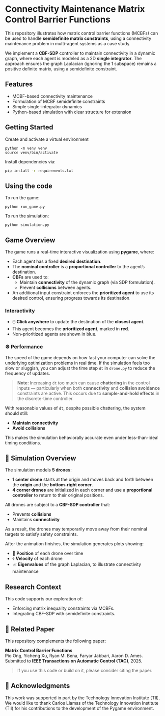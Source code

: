 # Connectivity Maintenance Matrix Control Barrier Functions

This repository illustrates how matrix control barrier functions (MCBFs) can be used to handle **semidefinite matrix constraints**, using a connectivity maintenance problem in multi-agent systems as a case study.

We implement a **CBF-SDP** controller to maintain connectivity in a dynamic graph, where each agent is modeled as a 2D **single integrator**. The approach ensures the graph Laplacian (ignoring the 1 subspace) remains a positive definite matrix, using a semidefinite constraint.

## Features

- MCBF-based connectivity maintenance
- Formulation of MCBF semidefinite constraints
- Simple single-integrator dynamics
- Python-based simulation with clear structure for extension

## Getting Started
Create and activate a virtual environment
```
python -m venv venv
source venv/bin/activate
```
Install dependencies via:

```bash
pip install -r requirements.txt
```
## Using the code

To run the game:

```
python run_game.py
```
To run the simulation:

```
python simulation.py
```

## Game Overview

The game runs a real-time interactive visualization using **pygame**, where:

- Each agent has a fixed **desired destination**.
- The **nominal controller** is a **proportional controller** to the agent’s destination.
- **CBFs** are used to:
  - Maintain **connectivity** of the dynamic graph (via SDP formulation).
  - Prevent **collisions** between agents.
- An additional input constraint enforces the **prioritized agent**  to use its desired control, ensuring progress towards its destination.

### Interactivity

- 🖱️ **Click anywhere** to update the destination of the **closest agent**.
- This agent becomes the **prioritized agent**, marked in **red**.
- Non-prioritized agents are shown in blue.

### ⚙️ Performance

The speed of the game depends on how fast your computer can solve the underlying optimization problems in real time. If the simulation feels too slow or sluggish, you can adjust the time step `dt` in `drone.py` to reduce the frequency of updates.

> **Note:** Increasing `dt` too much can cause **chattering** in the control inputs — particularly when both **connectivity** and **collision avoidance** constraints are active. This occurs due to **sample-and-hold effects** in the discrete-time controller.

With reasonable values of `dt`, despite possible chattering, the system should still:
- **Maintain connectivity**
- **Avoid collisions**

This makes the simulation behaviorally accurate even under less-than-ideal timing conditions.

## 🧪 Simulation Overview

The simulation models **5 drones**:

- **1 center drone** starts at the origin and moves back and forth between the **origin** and the **bottom-right corner**.
- **4 corner drones** are initialized in each corner and use a **proportional controller** to return to their original positions.

All drones are subject to a **CBF-SDP controller** that:
- Prevents **collisions**
- Maintains **connectivity**

As a result, the drones may temporarily move away from their nominal targets to satisfy safety constraints.

After the animation finishes, the simulation generates plots showing:
- 📍 **Position** of each drone over time
- 🌀 **Velocity** of each drone
- 📈 **Eigenvalues** of the graph Laplacian, to illustrate connectivity maintenance

## Research Context

This code supports our exploration of:
- Enforcing matrix inequality constraints via MCBFs.
- Integrating CBF-SDP with semidefinite constraints.


## 📄 Related Paper

This repository complements the following paper:

**Matrix Control Barrier Functions**  
Pio Ong, Yicheng Xu, Ryan M. Bena, Faryar Jabbari, Aaron D. Ames.  
Submitted to **IEEE Transactions on Automatic Control (TAC)**, 2025.

> If you use this code or build on it, please consider citing the paper.


## 🙏 Acknowledgments

This work was supported in part by the Technology Innovation Institute (TII).  
We would like to thank Carlos Llamas of the Technology Innovation Institute (TII) for his contributions to the development of the Pygame environment.
